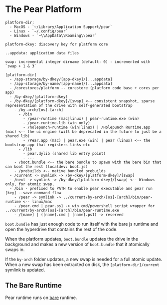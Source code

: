 # The Pear Platform

```
platform-dir: 
  - MacOS - `~/Library/Application Support/pear`
  - Linux - `~/.config/pear`
  - Windows - `~\\AppData\\Roaming\\pear`

platform-dkey: discovery key for platform core

..appdata: application data files

swap: incremental integer dirname (default: 0) - incremented with `swap + 1 & 3`

[platform-dir]
  - /app-storage/by-dkey/[app-dkey]/[...appdata]
  - /app-storage/by-name/[app-name]/[...appdata]
  - /corestores/platform -- corestore (platform code base + cores per app)
  - /by-dkey/[platform-dkey]
  - /by-dkey/[platform-dkey]/[swap] <-- consistent snapshot, sparse representation of the drive with self-generated bootstrap
    - /by-arch/[os]-[arch]
      - /bin
        - /pear-runtime (mac|linux) | pear-runtime.exe (win)
        - /pear-runtime.lib (win only)
        - /holepunch-runtime (win|linux) | /Holepunch Runtime.app (mac) <-- the ui engine (will be deprecated in the future to just be a shared lib)
        - /Pear.app (mac) | pear.exe (win) | pear (linux) <-- the bootstrap app that registers links etc
      - /lib
        - pear.dylib (shared lib entry point)
        - ...
    - /boot.bundle <-- the bare bundle to spawn with the bare bin that can boot the rest (localdev: boot.js)
    - /prebuilds <-- native bundled prebuilds
  - /current -> symlink -> /by-dkey/[platform-dkey]/[swap]
  - /next -> symlink -> /by-dkey/[platform-dkey]/[swap] <-- Windows only, for atomic swap, 
  - /bin - prefixed to PATH to enable pear executable and pear run [key] --save-command flow
    - /pear -> symlink -> ../current/by-arch/[os]-[arch]/bin/pear-runtime <-- linux/mac
    - /pear.cmd | pear.ps1 -> win cmd/powershell script wrapper for ../current/by-arch/[os]-[arch]/bin/pear-runtime.exe
    - /[name] | ([name].cmd | [name].ps1) -> reserved
```

`boot.bundle` has just enough code to run itself with the bare js runtime and open the hyperdrive that contains the rest of the code.

When the platform updates, `boot.bundle` updates the drive in the background and makes a new version of `boot.bundle` that it atomically swaps in.

If the `by-arch` folder updates, a new swap is needed for a full atomic update. When a new swap has been extracted on disk, the `[platform-dir]/current` symlink is updated.

## The Bare Runtime

Pear runtime runs on [bare](https://github.com/holepunchto/bare) runtime.